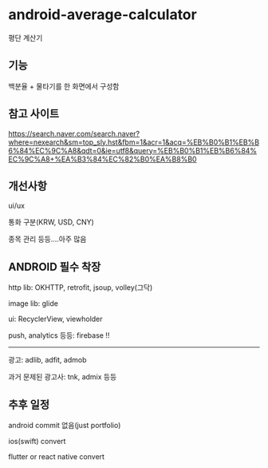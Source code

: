 # android-average-calculator

평단 계산기

## 기능

백분율 + 물타기를 한 화면에서 구성함

## 참고 사이트

https://search.naver.com/search.naver?where=nexearch&sm=top_sly.hst&fbm=1&acr=1&acq=%EB%B0%B1%EB%B6%84%EC%9C%A8&qdt=0&ie=utf8&query=%EB%B0%B1%EB%B6%84%EC%9C%A8+%EA%B3%84%EC%82%B0%EA%B8%B0

## 개선사항

ui/ux

통화 구분(KRW, USD, CNY)

종목 관리 등등....아주 많음



## ANDROID 필수 착장

http lib: OKHTTP, retrofit, jsoup, volley(그닥)

image lib: glide

ui: RecyclerView, viewholder

push, analytics 등등: firebase !!

-----------------------------------

광고: adlib, adfit, admob

과거 문제된 광고사: tnk, admix 등등

## 추후 일정

android commit 없음(just portfolio)

ios(swift) convert

flutter or react native convert

